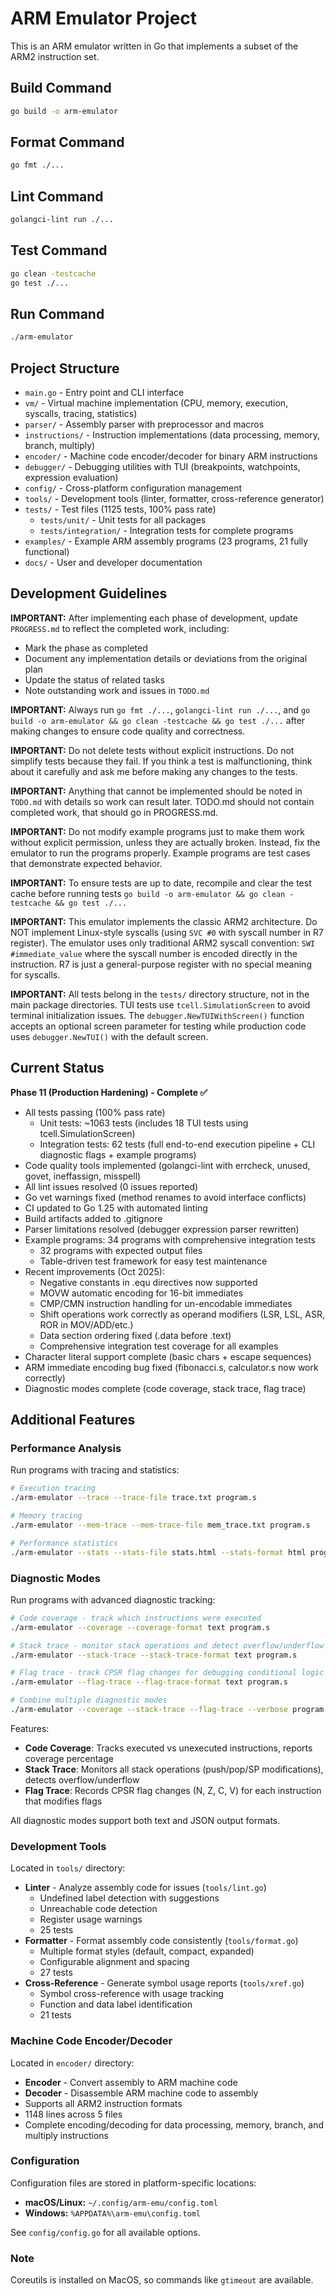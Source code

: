 # ARM Emulator Project

This is an ARM emulator written in Go that implements a subset of the ARM2 instruction set.

## Build Command

```bash
go build -o arm-emulator
```

## Format Command

```bash
go fmt ./...
```

## Lint Command

```bash
golangci-lint run ./...
```

## Test Command

```bash
go clean -testcache
go test ./...
```

## Run Command

```bash
./arm-emulator
```

## Project Structure

- `main.go` - Entry point and CLI interface
- `vm/` - Virtual machine implementation (CPU, memory, execution, syscalls, tracing, statistics)
- `parser/` - Assembly parser with preprocessor and macros
- `instructions/` - Instruction implementations (data processing, memory, branch, multiply)
- `encoder/` - Machine code encoder/decoder for binary ARM instructions
- `debugger/` - Debugging utilities with TUI (breakpoints, watchpoints, expression evaluation)
- `config/` - Cross-platform configuration management
- `tools/` - Development tools (linter, formatter, cross-reference generator)
- `tests/` - Test files (1125 tests, 100% pass rate)
  - `tests/unit/` - Unit tests for all packages
  - `tests/integration/` - Integration tests for complete programs
- `examples/` - Example ARM assembly programs (23 programs, 21 fully functional)
- `docs/` - User and developer documentation

## Development Guidelines

**IMPORTANT:** After implementing each phase of development, update `PROGRESS.md` to reflect the completed work, including:
- Mark the phase as completed
- Document any implementation details or deviations from the original plan
- Update the status of related tasks
- Note outstanding work and issues in `TODO.md`

**IMPORTANT:** Always run `go fmt ./...`, `golangci-lint run ./...`, and `go build -o arm-emulator && go clean -testcache && go test ./...` after making changes to ensure code quality and correctness.

**IMPORTANT:** Do not delete tests without explicit instructions. Do not simplify tests because they fail. If you think a test is malfunctioning, think about it carefully and ask me before making any changes to the tests.

**IMPORTANT:** Anything that cannot be implemented should be noted in `TODO.md` with details so work can result later. TODO.md should not contain completed work, that should go in PROGRESS.md.

**IMPORTANT:** Do not modify example programs just to make them work without explicit permission, unless they are actually broken. Instead, fix the emulator to run the programs properly. Example programs are test cases that demonstrate expected behavior.

**IMPORTANT:** To ensure tests are up to date, recompile and clear the test cache before running tests `go build -o arm-emulator && go clean -testcache && go test ./...`

**IMPORTANT:** This emulator implements the classic ARM2 architecture. Do NOT implement Linux-style syscalls (using `SVC #0` with syscall number in R7 register). The emulator uses only traditional ARM2 syscall convention: `SWI #immediate_value` where the syscall number is encoded directly in the instruction. R7 is just a general-purpose register with no special meaning for syscalls.

**IMPORTANT:** All tests belong in the `tests/` directory structure, not in the main package directories. TUI tests use `tcell.SimulationScreen` to avoid terminal initialization issues. The `debugger.NewTUIWithScreen()` function accepts an optional screen parameter for testing while production code uses `debugger.NewTUI()` with the default screen.

## Current Status

**Phase 11 (Production Hardening) - Complete ✅**
- All tests passing (100% pass rate)
  - Unit tests: ~1063 tests (includes 18 TUI tests using tcell.SimulationScreen)
  - Integration tests: 62 tests (full end-to-end execution pipeline + CLI diagnostic flags + example programs)
- Code quality tools implemented (golangci-lint with errcheck, unused, govet, ineffassign, misspell)
- All lint issues resolved (0 issues reported)
- Go vet warnings fixed (method renames to avoid interface conflicts)
- CI updated to Go 1.25 with automated linting
- Build artifacts added to .gitignore
- Parser limitations resolved (debugger expression parser rewritten)
- Example programs: 34 programs with comprehensive integration tests
  - 32 programs with expected output files
  - Table-driven test framework for easy test maintenance
- Recent improvements (Oct 2025):
  - Negative constants in .equ directives now supported
  - MOVW automatic encoding for 16-bit immediates
  - CMP/CMN instruction handling for un-encodable immediates
  - Shift operations work correctly as operand modifiers (LSR, LSL, ASR, ROR in MOV/ADD/etc.)
  - Data section ordering fixed (.data before .text)
  - Comprehensive integration test coverage for all examples
- Character literal support complete (basic chars + escape sequences)
- ARM immediate encoding bug fixed (fibonacci.s, calculator.s now work correctly)
- Diagnostic modes complete (code coverage, stack trace, flag trace)

## Additional Features

### Performance Analysis

Run programs with tracing and statistics:

```bash
# Execution tracing
./arm-emulator --trace --trace-file trace.txt program.s

# Memory tracing
./arm-emulator --mem-trace --mem-trace-file mem_trace.txt program.s

# Performance statistics
./arm-emulator --stats --stats-file stats.html --stats-format html program.s
```

### Diagnostic Modes

Run programs with advanced diagnostic tracking:

```bash
# Code coverage - track which instructions were executed
./arm-emulator --coverage --coverage-format text program.s

# Stack trace - monitor stack operations and detect overflow/underflow
./arm-emulator --stack-trace --stack-trace-format text program.s

# Flag trace - track CPSR flag changes for debugging conditional logic
./arm-emulator --flag-trace --flag-trace-format text program.s

# Combine multiple diagnostic modes
./arm-emulator --coverage --stack-trace --flag-trace --verbose program.s
```

Features:
- **Code Coverage**: Tracks executed vs unexecuted instructions, reports coverage percentage
- **Stack Trace**: Monitors all stack operations (push/pop/SP modifications), detects overflow/underflow
- **Flag Trace**: Records CPSR flag changes (N, Z, C, V) for each instruction that modifies flags

All diagnostic modes support both text and JSON output formats.

### Development Tools

Located in `tools/` directory:

- **Linter** - Analyze assembly code for issues (`tools/lint.go`)
  - Undefined label detection with suggestions
  - Unreachable code detection
  - Register usage warnings
  - 25 tests
- **Formatter** - Format assembly code consistently (`tools/format.go`)
  - Multiple format styles (default, compact, expanded)
  - Configurable alignment and spacing
  - 27 tests
- **Cross-Reference** - Generate symbol usage reports (`tools/xref.go`)
  - Symbol cross-reference with usage tracking
  - Function and data label identification
  - 21 tests

### Machine Code Encoder/Decoder

Located in `encoder/` directory:

- **Encoder** - Convert assembly to ARM machine code
- **Decoder** - Disassemble ARM machine code to assembly
- Supports all ARM2 instruction formats
- 1148 lines across 5 files
- Complete encoding/decoding for data processing, memory, branch, and multiply instructions

### Configuration

Configuration files are stored in platform-specific locations:
- **macOS/Linux:** `~/.config/arm-emu/config.toml`
- **Windows:** `%APPDATA%\arm-emu\config.toml`

See `config/config.go` for all available options.

### Note

Coreutils is installed on MacOS, so commands like `gtimeout` are available.
